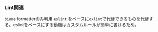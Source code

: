 


### Lint関連
`biome` formatterのみ利用
`eslint` をベースに`oxlint`で代替できるものを代替する。eslintをベースにする動機はカスタムルールが簡単に書けるため。
